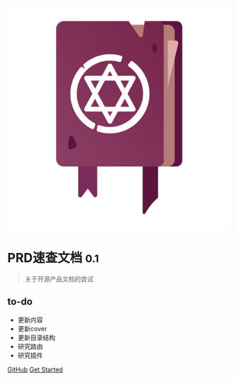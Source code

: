 <!-- _coverpage.md -->

![logo](_media/icon.svg)

# PRD速查文档 <small>0.1</small>

> 关于开源产品文档的尝试

## to-do
- 更新内容
- 更新cover
- 更新目录结构
- 研究路由
- 研究插件

[GitHub](https://github.com/docsifyjs/docsify/)
[Get Started](#docsify)